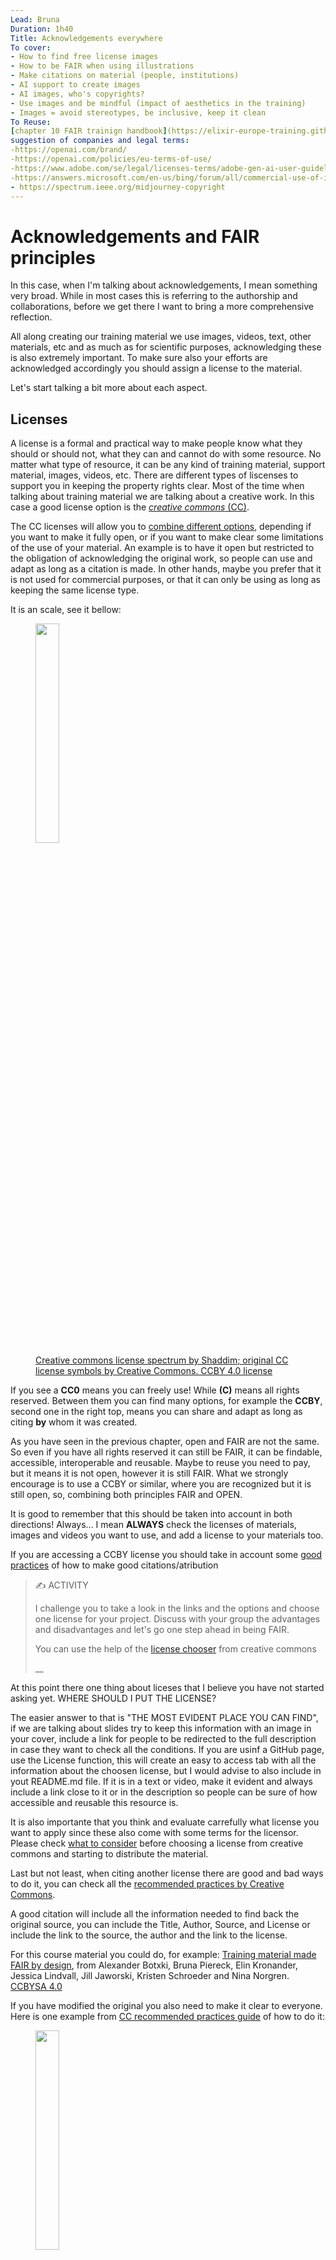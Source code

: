 ```yaml
--- 
Lead: Bruna 
Duration: 1h40
Title: Acknowledgements everywhere
To cover: 
- How to find free license images
- How to be FAIR when using illustrations
- Make citations on material (people, institutions)
- AI support to create images
- AI images, who's copyrights?
- Use images and be mindful (impact of aesthetics in the training)
- Images = avoid stereotypes, be inclusive, keep it clean
To Reuse:
[chapter 10 FAIR trainign handbook](https://elixir-europe-training.github.io/ELIXIR-TrP-FAIR-training-handbook/chapters/chapter_10/)
suggestion of companies and legal terms:
-https://openai.com/brand/
-https://openai.com/policies/eu-terms-of-use/
-https://www.adobe.com/se/legal/licenses-terms/adobe-gen-ai-user-guidelines.html
-https://answers.microsoft.com/en-us/bing/forum/all/commercial-use-of-images-generated-using-copilot/af4613c4-9ed5-40ed-81df-65aea64b246f
- https://spectrum.ieee.org/midjourney-copyright
---
```


# Acknowledgements and FAIR principles

In this case, when I'm talking about acknowledgements, I mean something very broad. While in most cases this is referring to the authorship and collaborations, before we get there I want to bring a more comprehensive reflection. 

All along creating our training material we use images, videos, text, other materials, etc and as much as for scientific purposes, acknowledging these is also extremely important. To make sure also your efforts are acknowledged accordingly you should assign a license to the material. 

Let's start talking a bit more about each aspect.

## Licenses

A license is a formal and practical way to make people know what they should or should not, what they can and cannot do with some resource. No matter what type of resource, it can be any kind of training material, support material, images, videos, etc. There are different types of liscenses to support you in keeping the property rights clear. Most of the time when talking about training material we are talking about a creative work. In this case a good license option is the [_creative commons_ (CC)](https://creativecommons.org/). 

The CC licenses will allow you to [combine different options](https://creativecommons.org/mission/downloads/), depending if you want to make it fully open, or if you want to make clear some limitations of the use of your material. An example is to have it open but restricted to the obligation of acknowledging the original work, so people can use and adapt as long as a citation is made. In other hands, maybe you prefer that it is not used for commercial purposes, or that it can only be using as long as keeping the same license type.

It is an scale, see it bellow:

<figure>
<a href="https://commons.wikimedia.org/wiki/File:Creative_commons_license_spectrum.svg">
<img src="../assets/images/chapter04/Creative_commons_license_spectrum.svg.png"  width="30%" >
</a>
<figcaption>
<a href="https://commons.wikimedia.org/wiki/File:Creative_commons_license_spectrum.svg">
Creative commons license spectrum by Shaddim; original CC license symbols by Creative Commons. CCBY 4.0 license
</a>
</figcaption>
</figure>
 

If you see a **CC0** means you can freely use! While **(C)** means all rights reserved.
Between them you can find many options, for example the **CCBY**, second one in the right top, means you can share and adapt as long as citing **by** whom it was created.

As you have seen in the previous chapter, open and FAIR are not the same. So even if you have all rights reserved it can still be FAIR, it can be findable, accessible, interoperable and reusable. Maybe to reuse you need to pay, but it means it is not open, however it is still FAIR. What we strongly encourage is to use a CCBY or similar, where you are recognized but it is still open, so, combining both principles FAIR and OPEN.

It is good to remember that this should be taken into account in both directions! Always... I mean **ALWAYS** check the licenses of materials, images and videos you want to use, and add a license to your materials too.

If you are accessing a CCBY license you should take in account some [good practices](https://wiki.creativecommons.org/wiki/Recommended_practices_for_attribution#This_is_a_good_attribution_for_material_you_modified_slightly) of how to make good citations/atribution 

> ✍️ ACTIVITY
>
> I challenge you to take a look in the links and the options and choose one license for your project. Discuss with your group the advantages and disadvantages and let's go one step ahead in being FAIR.
>
> You can use the help of the [license chooser](https://chooser-beta.creativecommons.org/) from creative commons
>
> __


At this point there one thing about liceses that I believe you have not started asking yet. WHERE SHOULD I PUT THE LICENSE?

The easier answer to that is "THE MOST EVIDENT PLACE YOU CAN FIND", if we are talking about slides try to keep this information with an image in your cover, include a link for people to be redirected to the full description in case they want to check all the conditions. If you are usinf a GitHub page, use the License function, this will create an easy to access tab with all the information about the choosen license, but I would advise to also include in yout README.md file. If it is in a text or video, make it evident and always include a link close to it or in the description so people can be sure of how accessible and reusable this resource is.

It is also importante that you think and evaluate carrefully what license you want to apply since these also come with some terms for the licensor. Please check [what to consider](https://creativecommons.org/share-your-work/cclicenses/) before choosing a license from creative commons and starting to distribute the material.

Last but not least, when citing another license there are good and bad ways to do it, you can check all the [recommended practices by Creative Commons](https://wiki.creativecommons.org/wiki/Recommended_practices_for_attribution). 

A good citation will include all the information needed to find back the original source, you can include the Title, Author, Source, and License or include the link to the source, the author and the link to the license.

For this course material you could do, for example:
[Training material made FAIR by design](https://elixir-europe-training.github.io/ELIXIR-TrP-FAIR-Material-By-Design/), from  Alexander Botxki, Bruna Piereck, Elin Kronander, Jessica Lindvall, Jill Jaworski, Kristen Schroeder and Nina Norgren. [CCBYSA 4.0](https://creativecommons.org/licenses/by-sa/4.0/deed.en)

If you have modified the original you also need to make it clear to everyone. Here is one example from [CC recommended practices guide](https://wiki.creativecommons.org/wiki/Recommended_practices_for_attributio) of how to do it:

<figure>
<a href="https://wiki.creativecommons.org/wiki/Recommended_practices_for_attribution">
<img src="https://wiki.creativecommons.org/images/b/b8/8256206923_c77e85319e_n_90fied.jpg"  width="30%" >
</figure>

This work, "90fied", is adapted from "[Creative Commons 10th Birthday Celebration San Francisco](http://www.flickr.com/photos/sixteenmilesofstring/8256206923/in/set-72157632200936657)" by [Timothy Vollmer](http://www.flickr.com/photos/sixteenmilesofstring/), used under [CC BY 4.0](http://creativecommons.org/licenses/by/4.0/). "90fied" is licensed under CC BY 4.0 by [Your name here].

In this example you know the image was changed to have a 90's look, not present in the original picture.

Enought of this, let's start looking into some resources we usually access and check their licenses.


## Illustrations

#### Images with free licenses

Many of us, if not all, are used to finding images on your favorite search engine and copy-pasting it to make a shine, bright and attractive presentation, text or to illustrate whatever training material we will develop. 

Despite of being tempting, you should not do it as simple as this. You should check the license of the image you want to use, and I can share with my personal experience in trying to do it afterwards ... Avoid it! Finding the same image months later and even worse finding its license can be very challenging and time consuming. 

I had the experience of finding out one of the images I was using actually had a paying license and had to replace it.

> ✍️ ACTIVITY
>
> I have a challenge for you! Can you find the source and the license of the image below?
>
> <img src="../assets/images/chapter04/flat-design-van-gogh-painting-illustration/7597323.jpg"  width="30%" >
>
> __


My advice for you is to either do your own illustration or use free licensed images. In most cases the free licenses require that you acknowledge the source (illustrator and maybe illustration website). This is the same for icons or very fancy illustrations! So maybe I can share with you some websites, in case you are not a Picasso or a Van gogh, you can still have nice visuals for your material.

- [FreePik](https://www.freepik.com/) 

- [Pexels](https://www.pexels.com/collections/abstract-1a163lg/)

- [Unsplash](https://unsplash.com/s/photos/van-gogh?license=free)

These three websites are examples of where you can find images with free and non-free licences. In some cases it is free for private or non commercial use other times is not to allowed for publicly available or comercial use. Feel encoraged to look for other pages that are alike!!! 

It is important though, that when you use an image and even if you add the citation, the link to the original image should also be provided, in the slides, in the slides note, in the description of the image, but should be easy and clear for others how to find the original.

But, now that you know you can check, (1) search an image, (2) check the license and choose what you want to use in your material. If you love an image that has a paying license and you have the budget to use them - **ENJOY** - , if you rather not pay, choose the free ones and always look for the conditions.

> ✅ Solution
>
> <img src="../assets/images/chapter04/flat-design-van-gogh-painting-illustration/7597323.jpg"  width="30%" >
>
> This [image](https://www.freepik.com/free-vector/flat-design-van-gogh-painting-illustration_29725492.htm?log-in=email#fromView=search&page=1&position=0&uuid=f919f4f7-cbaa-4bf0-8f63-468f04a72381) can be found in [FreePik](https://www.freepik.com/) and is owned by FreePik.
>
> When accessing, you will see there are two options of download; (1) Premium, if you want to use without attribution, and; (2) Free, where we are required to give attribution.
>
> __

Let's do now the easier way, first find the image and its license, and then you decided whether to use it!

> ✍️ ACTIVITY
>
> Choose an image from at least one of the websites to use in your material. Check its license, and if it fits with the purpose of this material and with how you intend (or not) to share it.
>
> Don't forget to acknowledge the illustrator and add a link if others want to use it from the original source. If youa re aloud to not acknowledge, share the link in the activity so your trainers and colleges can see it.
>
> __


## Authorship and recognition

When thinking of scientific publications, it is more or less intuitive that authors and co-authors need to be listed and that when making use of any of the information that sholud be cited. For training material, despite not being an automatic action the same should apply. As you saw before depending on the license they should be cited and what you can and cannot do is defined.

This is very important for the recognition and responsibility of those who have been dedicated to create, review, update training materials and have shared them with either trainees and trainers.

For training material, however we have Authors, contributors and trainers/teachers. Sometimes the same person plays more than one role, but they are different roles and should be acknowledged as such. But to give proper recognition we need to define each role. See below how they were defined in the [FAIR training handbook](https://elixir-europe-training.github.io/ELIXIR-TrP-FAIR-training-handbook/):

- **Author**: Have made substantial contribution, can approve or not the version and are personally accountable for their contribution

- **Contributor**: Testes, evaluate and improves the content (exercises, lectures, etc)

- **Trainer**: Have interactions with the trainee (learner) as part of didactic process while making use of the material


Use this descriptions to help you define who has the author's role and who is the contributor. One thing important here to highlight is that _substantial contribution_ is not exactly defined. Each group might have a slightly different view on it and it can help, like in the papers, to describe what each person has done. However, I would focus in the fact that an author should be accountable for the material and its approval.

 In the [FAIR training handbook](https://elixir-europe-training.github.io/ELIXIR-TrP-FAIR-training-handbook/) you can also find a Credit matrix to help defining  the  responsibilities of authors in the creation of the training material. 


Complementary, in some cases there is another layer where **founders** and **institutions/organizations** must have their share of contribution acknowledged also. Generally speaking, it is advised that whenever creating or re-using material the same guidelines for academic citations and acknowledgements should apply, and you can also include a guideline or copy-paste text for people to easily cite the material.

Is good to keep in mind that training material includes but is not limited by **presentations**. it also refers to text, quizzes, list of literature, videos, etc. You will see more about it in the session about training materials.

And where should you include such a piece of information, it might vary depending on the material?

 - Dedicated slide

 - In the metadata

 - In the cover page of material

 - In the website page or README.md document

 - Logos and names in the video and video description

#### Create your own images 

1. Inkscape

Programs to make illustrations such as Inkscape or Adobe illustrator might be an option to use all your creativity, create your own images and use freely. Ofcourse, define your own license!!!
Inkscape is free to use, different from Adobe or Photoshop. But whatever you choose, keep in mind that the learning curve for these can be a (worthy) challenge.

Nevertheless, I encourage you to look online, there are several videos that might help with this process. 

This strategy can bring a lot of creativity and freedom, but also time investment nor only for learning a new tool but to create your illustrations! When time is a struggle and the will to avoid licenses is huge, some people might, naivilly, be asking themselfs '**What if I use AI to create my images**'. Well, there are a few things to consider. Check the next topic.

2. with genAI

Artificial intelligence (AI), specifically in times like this with an astronomical growth of generative AI (genAI), it is a tempting and very powerful tool. However AI exists for a long time, in the way we know it now the world is just learning from it and adjusting constantly to such power and its consequences. I'll not spend time talking about how this tool works, but I find important to highlight For the generative AI, thinking from the illustrations point of view there are still a lot of uncertainty.

There is no one agreement to whom own the image rights, not all genAI make openly clear what database is being used to train their algorithm. What brings the most important consideration, genAI is trained based in existante image-references and this has several consequences, I'll try to mention some that you should be careful with just before telling how you can use this resource to your benefit.

First you need to consider that the world we live is been fighting againt a lot of biases and genAI is not very good at fighting it, unless you make your description very clear (and that is our biggest challegne perhaps). In world with etinical and gender bieases among many others, genAI has the tendency of returning images that reinforce these patterns so you need to be mindful and probably do some reiterations to get away from these.

In this example I only asked Copilot - Microsfot to draw a politician, nothing more then that. You can see bellow what is generate without further instruction.

<figure>
<a href="https://docs.google.com/presentation/d/1zp-BRONJo-glWBHddJOUuNz8g2NvCLo92lKGnzfy_SI/edit#slide=id.g2fb2693d97c_0_2733">
<img src="../assets/images/politician_byCopilot_genAI.png"  width="30%" >
</a>
<figcaption>
<a href="https://docs.google.com/presentation/d/1zp-BRONJo-glWBHddJOUuNz8g2NvCLo92lKGnzfy_SI/edit#slide=id.g2fb2693d97c_0_2733">
Photo from "Strategic use of genAI" VIBcourse, by Bruna Piereck and Alexander Botzki. CCBY 4.0 License.
</a>
</figcaption>
<figcaption>
When asked with a very general request "draw a politician" the tool will most likely reproduce societal biases. As you cann see a politician despite of being a agender therm returns in tis majority light skin tone man, in strong quit angry posture. There are a lot of flags around.
</figcaption>
</figure>

When reiteraiting and asking the tool - "make them women" - still very general but trying to steer the tool in another direction that is what we get back:

<figure>
<a href="https://docs.google.com/presentation/d/1zp-BRONJo-glWBHddJOUuNz8g2NvCLo92lKGnzfy_SI/edit#slide=id.g2fb2693d97c_0_2733">
<img src="../assets/images/politician_byCopilot_genAI_women.png"  width="30%" >
</a>
<figcaption>
<a href="https://docs.google.com/presentation/d/1zp-BRONJo-glWBHddJOUuNz8g2NvCLo92lKGnzfy_SI/edit#slide=id.g2fb2693d97c_0_2733">
Photo from "Strategic use of genAI" VIBcourse, by Bruna Piereck and Alexander Botzki. CCBY 4.0 License.
</a>
</figcaption>
<figcaption>
We have again mostly light skin ton people, women however look calm and reserved, their posture is almost the oposit of the one above.
</figcaption>
</figure>

There are also general aspects that you can look, all of them are quit conservative,women tend to look yonger then man. I wont go further on that, but when trying it on your own be mindifil and give context to steer in the desired direction.

Another very important thing to take into account is the copyrights around GenAI-images. It is not clear yet how to define it, and each country might have a different way to approach it. Regardless, it is all so new, that I would expect that there is still a lot to happen around this discussion.

But to give you an overview on the topic, and most importantly, some hints on how to navigate this waters. In 2023 [Lim Yong Lin](https://www.linkedin.com/pulse/who-owns-copyright-ai-generated-art-lim-yong-lin/), a lawyer working with intellectual property, and [Anas Hassan]((https://www.linkedin.com/pulse/ai-image-generator-how-you-can-avoid-copyright-anas-hassan-/)), text writer and computer scientist exploring AI, both commented in some of the challenges to determine who has the copyrights of an AI generated image. 

From the technological point if we advocate that AI is the one generating the image, it might be argued that it belongs to the person or company operating the AI system.It could also be argued that who provided the data to train the AI or has trained the AI, owns it since they are _"the source"_. But the creative input is given by a third person that is accessing the AI and giving their instructions something was created, so they should have the copyrights for the "_idea_". To close this complex reflexion, I would like to bring the perspective that if AI is using existing data, and if the image contains references to another piece how do you define where the copyrights of the original piece ends and the AI generated image beggins? 

The point is, there is no clear definition yet to solve any of the discussions above, and so it is most likely seen case-by-case.

But we agree it is a nice and useful tool to create images, so to try to avoid problems there are things you can consider. While it might seem obvious, is still very good to remember. Here is the list of hints based in what Annas Hassan said in his article:

1. Use AI to create works that are sufficiently different from existing works
    
    - Use different datasets
    - Use unique prompts and parameters

2. Use AI to assist in the creative process rather than replacing it! 

    - Uee AI to generate ideas and inspiration
    - Combine with a human creator

3. Make clear you have used AI and which genAI you have used

    - P.S.: This can help avoiding confusion and misunderstandings about the originality

4. Be mindful with the description you give to genAI

    - Think twice before utilizing any artist's name
    - Think twice before using other creations as reference
    - Avoid mentioning works that are already protected by copyright
    - Uploading existing reference is prohibited unless you own the copyright

5. Check you AI tool's policies and terms of service

    - Not all of them allow for commercial usage of the generated photos/images

6. Avoid very general suggestions
    - it tends to use reinforced biases of age, gender, race, etc.

7. Use tools for reverse image search to verify outcomes.

    - examples: Google Lens or Google Reverse Image

8. Save the prompt that was used to generate each image
    
    - Save it in the metadata for future reference

**"Most AI Image Generators still stand on their terms that all generated images are free to use, but it is still better to reference the image to the platform of the creator when using them, " -Anas Hassan-**


[AI images copyrights](https://www.linkedin.com/pulse/ai-image-generator-how-you-can-avoid-copyright-anas-hassan-/) by [Anas Hassan](https://www.linkedin.com/in/-anas-hassan-/), feb 2023.


#### To keep in mind when choosing illustrations

* Keep it clean and meaninful
* Avoid stereotypes, be inlcusive
* Check the licenses
* Make citations and include links to original source
